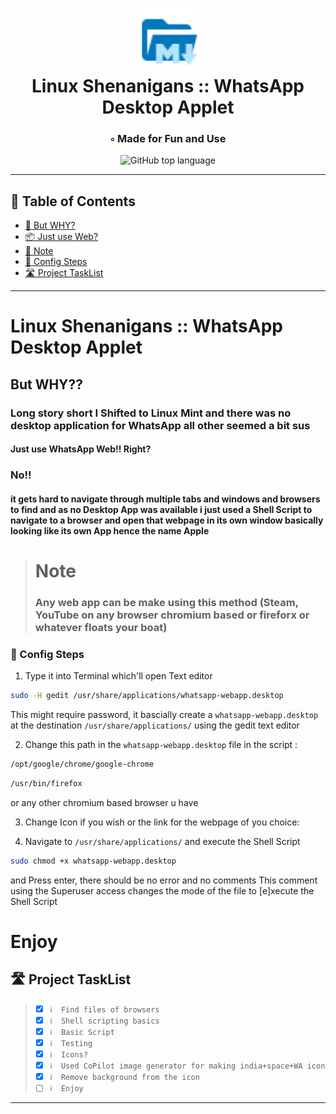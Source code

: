 


<div align="center">
<h1 align="center">
<img src="https://raw.githubusercontent.com/PKief/vscode-material-icon-theme/ec559a9f6bfd399b82bb44393651661b08aaf7ba/icons/folder-markdown-open.svg" width="100" />
<br>Linux Shenanigans :: WhatsApp Desktop Applet</h1>
<h3>◦ Made for Fun and Use</h3>

<p align="center">

</p>

<img src="https://img.shields.io/github/languages/top/RudradevArya/LinuxShenanigans-WhatsApp-Desktop" alt="GitHub top language" />
</div>

---

## 📖 Table of Contents
- [📍 But WHY?](https://github.com/RudradevArya/LinuxShenanigans-WhatsApp-Desktop#but-why)
- [📦 Just use Web?](https://github.com/RudradevArya/LinuxShenanigans-WhatsApp-Desktop#just-use-whatsapp-web-right)
- [📂 Note](https://github.com/RudradevArya/LinuxShenanigans-WhatsApp-Desktop#note)
- [🚀 Config Steps](https://github.com/RudradevArya/LinuxShenanigans-WhatsApp-Desktop#-config-steps)
- [🛣 Project TaskList](https://github.com/RudradevArya/LinuxShenanigans-WhatsApp-Desktop#--project-tasklist)

---



# Linux Shenanigans :: WhatsApp Desktop Applet

## But WHY??
### Long story short I Shifted to Linux Mint and there was no desktop application for WhatsApp all other seemed a bit sus

#### Just use WhatsApp Web!! Right? 
### No!! 
#### it gets hard to navigate through multiple tabs and windows and browsers to find and as no Desktop App was available i just used a Shell Script to navigate to a browser and open that webpage in its own window basically looking like its own App hence the name Apple

> # **Note**
> ### Any web app can be make using this method (Steam, YouTube on any browser chromium based or fireforx or whatever floats your boat)




### 🔧 Config Steps

1. Type it into Terminal which'll open Text editor
```sh
sudo -H gedit /usr/share/applications/whatsapp-webapp.desktop
```
This might require password, it bascially create a `whatsapp-webapp.desktop` at the destination `/usr/share/applications/` using the gedit text editor

2. Change this path in the `whatsapp-webapp.desktop` file in the script :
```sh
/opt/google/chrome/google-chrome
```
```sh
/usr/bin/firefox
```
or any other chromium based browser u have

3. Change Icon if you wish or the link for the webpage of you choice:

4. Navigate to `/usr/share/applications/` and execute the Shell Script
```sh
sudo chmod +x whatsapp-webapp.desktop
```
and Press enter, there should be no error and no comments
This comment using the Superuser access changes the mode of the file to [e]xecute the Shell Script

# Enjoy


## 🛣  Project TaskList

> - [X] `ℹ️  Find files of browsers `
> - [X] `ℹ️  Shell scripting basics`
> - [X] `ℹ️  Basic Script`
> - [X] `ℹ️  Testing`
> - [X] `ℹ️  Icons?`
> - [X] `ℹ️  Used CoPilot image generator for making india+space+WA icon`
> - [X] `ℹ️  Remove background from the icon`
> - [ ] `ℹ️  Enjoy`

---
